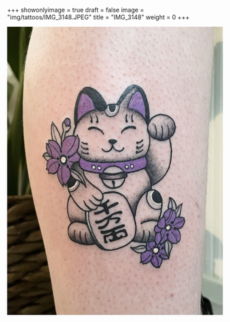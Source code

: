 +++
showonlyimage = true
draft = false
image = "img/tattoos/IMG_3148.JPEG"
title = "IMG_3148"
weight = 0
+++

![image](/img/tattoos/IMG_3148.JPEG)
